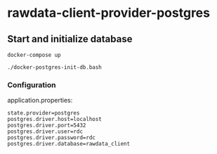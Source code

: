# rawdata-client-provider-postgres

## Start and initialize database

```
docker-compose up
```

```
./docker-postgres-init-db.bash
```

### Configuration

application.properties:

```
state.provider=postgres
postgres.driver.host=localhost
postgres.driver.port=5432
postgres.driver.user=rdc
postgres.driver.password=rdc
postgres.driver.database=rawdata_client
```
